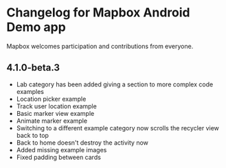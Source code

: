 # Changelog for Mapbox Android Demo app

Mapbox welcomes participation and contributions from everyone.

## 4.1.0-beta.3

* Lab category has been added giving a section to more complex code examples
* Location picker example
* Track user location example
* Basic marker view example
* Animate marker example
* Switching to a different example category now scrolls the recycler view back to top
* Back to home doesn't destroy the activity now
* Added missing example images
* Fixed padding between cards
